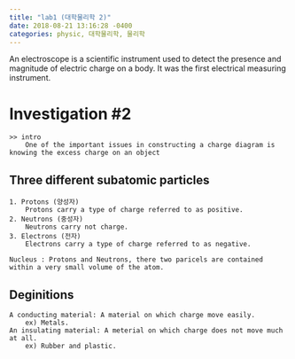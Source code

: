 ```yaml
---
title: "lab1 (대학물리학 2)"
date: 2018-08-21 13:16:28 -0400
categories: physic, 대학물리학, 물리학
---
```


An electroscope is a scientific instrument used to detect the presence and magnitude of electric charge on a body. It was the first electrical measuring instrument.

# Investigation #2    
    >> intro
        One of the important issues in constructing a charge diagram is knowing the excess charge on an object

## Three different subatomic particles
    1. Protons (양성자)
        Protons carry a type of charge referred to as positive.
    2. Neutrons (중성자)
        Neutrons carry not charge.
    3. Electrons (전자)
        Electrons carry a type of charge referred to as negative.
    
    Nucleus : Protons and Neutrons, there two paricels are contained within a very small volume of the atom.

## Deginitions
    A conducting material: A material on which charge move easily.
        ex) Metals.
    An insulating material: A meterial on which charge does not move much at all.
        ex) Rubber and plastic.


